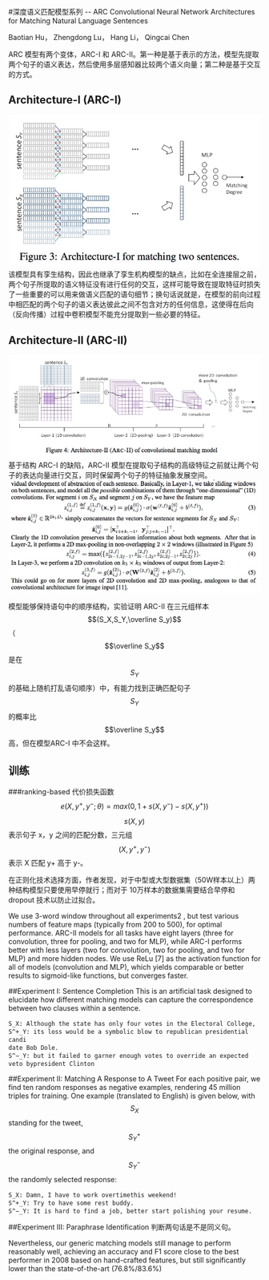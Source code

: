 #深度语义匹配模型系列 -- ARC
Convolutional Neural Network Architectures for Matching Natural Language Sentences

Baotian Hu， Zhengdong Lu， Hang Li， Qingcai Chen

ARC 模型有两个变体，ARC-I 和 ARC-II。第一种是基于表示的方法，模型先提取两个句子的语义表达，然后使用多层感知器比较两个语义向量；第二种是基于交互的方式。

## Architecture-I (ARC-I)

![avater](./pic/arc1.png)
该模型具有孪生结构，因此也继承了孪生机构模型的缺点，比如在全连接层之前，两个句子所提取的语义特征没有进行任何的交互，这样可能导致在提取特征时损失了一些重要的可以用来做语义匹配的语句细节；换句话说就是，在模型的前向过程中相匹配的两个句子的语义表达彼此之间不包含对方的任何信息，这使得在后向（反向传播）过程中卷积模型不能充分提取到一些必要的特征。

## Architecture-II (ARC-II)
![avater](./pic/arc2.png)
基于结构 ARC-I 的缺陷，ARC-II 模型在提取句子结构的高级特征之前就让两个句子的表达向量进行交互，同时保留两个句子的特征抽象发展空间。
![avater](./pic/arc21.png)

模型能够保持语句中的顺序结构，实验证明 ARC-II 在三元组样本 $$(S_X,S_Y,\overline S_y)$$ （$$\overline S_y$$是在$$S_Y$$的基础上随机打乱语句顺序）中，有能力找到正确匹配句子$$S_Y$$的概率比$$\overline S_y$$高，但在模型ARC-I 中不会这样。

## 训练
###ranking-based 代价损失函数
$$e(X,y^+,y^-;\theta) = max(0,1+s(X,y^-)-s(X,y^+))$$

$$s(X,y)$$ 表示句子 x，y 之间的匹配分数，三元组$$(X,y^+,y^-)$$表示 X 匹配 y+ 高于 y-。

在正则化技术选择方面，作者发现，对于中型或大型数据集（50W样本以上）两种结构模型只要使用早停就行；而对于 10万样本的数据集需要结合早停和 dropout 技术以防止过拟合。

We use 3-word window throughout all experiments2 , but test various numbers of feature maps (typically from 200 to 500), for optimal performance. ARC-II models for all tasks have eight layers (three for convolution, three for pooling, and two for MLP), while ARC-I performs better with less layers (two for convolution, two for pooling, and two for MLP) and more hidden nodes. We use ReLu [7] as the activation function for all of models (convolution and MLP), which yields comparable or better results to sigmoid-like functions, but converges faster.

##Experiment I: Sentence Completion
This is an artificial task designed to elucidate how different matching models can capture the correspondence between two clauses within a sentence.

```
S_X: Although the state has only four votes in the Electoral College,
S^+_Y: its loss would be a symbolic blow to republican presidential candi
date Bob Dole.
S^−_Y: but it failed to garner enough votes to override an expected veto bypresident Clinton
```

##Experiment II: Matching A Response to A Tweet
For each positive pair, we find ten random responses as negative examples, rendering 45 million triples for training. One example (translated to English) is given below, with $$S_X$$ standing for the tweet, $$S^+_Y$$ the original response, and $$S^−_Y$$ the randomly selected response:

```
S_X: Damn, I have to work overtimethis weekend!
S^+_Y: Try to have some rest buddy.
S^−_Y: It is hard to find a job, better start polishing your resume.
```

##Experiment III: Paraphrase Identification
判断两句话是不是同义句。

Nevertheless, our generic matching models still manage to perform reasonably well, achieving an accuracy and F1 score close to the best performer in 2008 based on hand-crafted features, but still significantly lower than the state-of-the-art (76.8%/83.6%)

